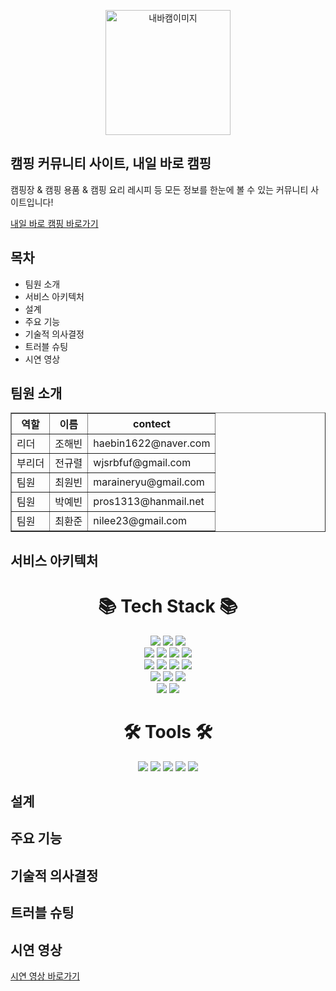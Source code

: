 <p align="center">
  <a href="https://sparta-hb.site" target="blank"><img src="https://img1.daumcdn.net/thumb/R1280x0/?scode=mtistory2&fname=https%3A%2F%2Fblog.kakaocdn.net%2Fdn%2FxUEn6%2Fbtr6QSH2lUB%2FRI8ZiGaY23hF7f6Wyo1E01%2Fimg.png" width="200" alt="내바캠이미지" /></a>
</p>

## 캠핑 커뮤니티 사이트, 내일 바로 캠핑

캠핑장 & 캠핑 용품 & 캠핑 요리 레시피 등 모든 정보를 한눈에 볼 수 있는 커뮤니티 사이트입니다!

[내일 바로 캠핑 바로가기](https://sparta-hb.site)


## 목차

- 팀원 소개
- 서비스 아키텍처
- 설계
- 주요 기능
- 기술적 의사결정
- 트러블 슈팅
- 시연 영상 



## 팀원 소개

<table border="1">
	<th>역할</th>
	<th>이름</th>
  <th>contect</th>
	<tr><!-- 첫번째 줄 시작 -->
	    <td>리더</td>
	    <td>조해빈</td>
      <td>haebin1622@naver.com</td>
	</tr><!-- 첫번째 줄 끝 -->
	<tr><!-- 두번째 줄 시작 -->
	    <td>부리더</td>
	    <td>전규렬</td>
      <td>wjsrbfuf@gmail.com</td>
	</tr><!-- 두번째 줄 끝 -->
  <tr><!-- 첫번째 줄 시작 -->
	    <td>팀원</td>
	    <td>최원빈</td>
      <td>maraineryu@gmail.com</td>
	</tr><!-- 첫번째 줄 끝 -->
  <tr><!-- 첫번째 줄 시작 -->
	    <td>팀원</td>
	    <td>박예빈</td>
      <td>pros1313@hanmail.net</td>
	</tr><!-- 첫번째 줄 끝 -->
  <tr><!-- 첫번째 줄 시작 -->
	    <td>팀원</td>
	    <td>최환준</td>
      <td>nilee23@gmail.com</td>
	</tr><!-- 첫번째 줄 끝 -->
    </table>


## 서비스 아키텍처
<div align="center"><h1>📚 Tech Stack 📚</h1></div>
	<div align=center> 
	<img src="https://img.shields.io/badge/HTML5-E34F26?style=flat&logo=HTML5&logoColor=white" />
	<img src="https://img.shields.io/badge/CSS3-1572B6?style=flat&logo=CSS3&logoColor=white" />
	<img src="https://img.shields.io/badge/Nestjs-E0234E?style=flat&logo=Nestjs&logoColor=white" />
	<br>
	<img src="https://img.shields.io/badge/node.js-339933?style=flat&logo=Node.js&logoColor=white"> 
	<img src="https://img.shields.io/badge/Typeorm-E0234E?style=flat&logo=Nestjs&logoColor=white" /> 
	<img src="https://img.shields.io/badge/TypeScript-3178C6?style=flat&logo=TypeScript&logoColor=white" />
	<img src="https://img.shields.io/badge/ECS-FF9900?style=flat&logo=ECS&logoColor=white" />
	<br>
	<img src="https://img.shields.io/badge/AXIOS-5A29E4?style=flat&logo=AXIOS&logoColor=white" />
	<img src="https://img.shields.io/badge/passport-34E27A?style=flat&logo=passport&logoColor=white" />
	<img src="https://img.shields.io/badge/Html5-E34F26?style=flat&logo=Html5&logoColor=white" />
	<img src="https://img.shields.io/badge/css-1572B6?style=flat&logo=css3&logoColor=white"> 
	<br>
	<img src="https://img.shields.io/badge/js-F7DF1E??style=flat&logo=js&logoColor=white">
	<img src="https://img.shields.io/badge/elasticsearch-005571??style=flat&logo=elasticsearch&logoColor=white">
	<img src="https://img.shields.io/badge/RDS-527FFF??style=flat&logo=RDS&logoColor=white">
	<br>
	<img src="https://img.shields.io/badge/puppeteer-40B5A4??style=flat&logo=puppeteer&logoColor=white">
	<img src="https://img.shields.io/badge/cheerio-008DB6??style=flat&logo=cheerio&logoColor=white">
</div>
<div align="center"><h1>🛠 Tools 🛠</h1></div>
	<div align=center> 
	<img src="https://img.shields.io/badge/git-F05032?style=flat&logo=git&logoColor=white">
	<img src="https://img.shields.io/badge/github-181717?style=flat&logo=github&logoColor=white">
	<img src="https://img.shields.io/badge/notion-000000?style=flat&logo=notion&logoColor=white">
	<img src="https://img.shields.io/badge/Slack-4A154B?style=flat&logo=Slack&logoColor=white">
	<img src="https://img.shields.io/badge/Visual Studio Code-007ACC?style=flat&logo=Visual Studio Code&logoColor=white">
</div>
    
 


## 설계


## 주요 기능


## 기술적 의사결정


## 트러블 슈팅


## 시연 영상

[시연 영상 바로가기](https://youtu.be/4yl8iTuKCN0)

